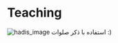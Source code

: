 # Teaching

![hadis_image](https://github.com/farzadafi/Teaching/blob/master/newhadis.png)
استفاده با ذکر صلوات :)
